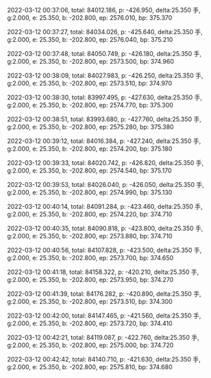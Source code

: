 2022-03-12 00:37:06, total: 84012.186, p: -426.950, delta:25.350 手, g:2.000, e: 25.350, b: -202.800, ep: 2576.010, bp: 375.370

2022-03-12 00:37:27, total: 84034.026, p: -425.640, delta:25.350 手, g:2.000, e: 25.350, b: -202.800, ep: 2576.040, bp: 375.210

2022-03-12 00:37:48, total: 84050.749, p: -426.180, delta:25.350 手, g:2.000, e: 25.350, b: -202.800, ep: 2573.500, bp: 374.960

2022-03-12 00:38:09, total: 84027.983, p: -426.250, delta:25.350 手, g:2.000, e: 25.350, b: -202.800, ep: 2573.510, bp: 374.970

2022-03-12 00:38:30, total: 83997.495, p: -427.630, delta:25.350 手, g:2.000, e: 25.350, b: -202.800, ep: 2574.770, bp: 375.300

2022-03-12 00:38:51, total: 83993.680, p: -427.760, delta:25.350 手, g:2.000, e: 25.350, b: -202.800, ep: 2575.280, bp: 375.380

2022-03-12 00:39:12, total: 84016.384, p: -427.240, delta:25.350 手, g:2.000, e: 25.350, b: -202.800, ep: 2574.200, bp: 375.180

2022-03-12 00:39:33, total: 84020.742, p: -426.820, delta:25.350 手, g:2.000, e: 25.350, b: -202.800, ep: 2574.540, bp: 375.170

2022-03-12 00:39:53, total: 84026.040, p: -426.050, delta:25.350 手, g:2.000, e: 25.350, b: -202.800, ep: 2574.990, bp: 375.130

2022-03-12 00:40:14, total: 84091.284, p: -423.460, delta:25.350 手, g:2.000, e: 25.350, b: -202.800, ep: 2574.220, bp: 374.710

2022-03-12 00:40:35, total: 84090.818, p: -423.800, delta:25.350 手, g:2.000, e: 25.350, b: -202.800, ep: 2573.880, bp: 374.710

2022-03-12 00:40:56, total: 84107.828, p: -423.500, delta:25.350 手, g:2.000, e: 25.350, b: -202.800, ep: 2573.700, bp: 374.650

2022-03-12 00:41:18, total: 84158.322, p: -420.210, delta:25.350 手, g:2.000, e: 25.350, b: -202.800, ep: 2573.950, bp: 374.270

2022-03-12 00:41:39, total: 84176.282, p: -420.890, delta:25.350 手, g:2.000, e: 25.350, b: -202.800, ep: 2573.510, bp: 374.300

2022-03-12 00:42:00, total: 84147.465, p: -421.560, delta:25.350 手, g:2.000, e: 25.350, b: -202.800, ep: 2573.720, bp: 374.410

2022-03-12 00:42:21, total: 84119.087, p: -422.760, delta:25.350 手, g:2.000, e: 25.350, b: -202.800, ep: 2575.000, bp: 374.720

2022-03-12 00:42:42, total: 84140.710, p: -421.630, delta:25.350 手, g:2.000, e: 25.350, b: -202.800, ep: 2575.810, bp: 374.680